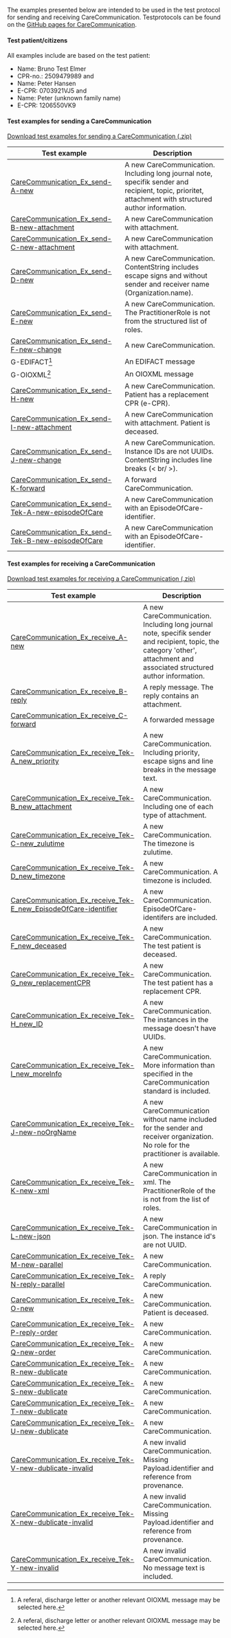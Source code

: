 The examples presented below are intended to be used in the test protocol for sending and receiving CareCommunication. Testprotocols can be found on the [GitHub pages for CareCommunication](https://medcomdk.github.io/dk-medcom-carecommunication/#2-test-and-certification). 


#### Test patient/citizens
All examples include are based on the test patient:
* Name: Bruno Test Elmer
* CPR-no.: 2509479989
and 
* Name: Peter Hansen
* E-CPR: 0703921VJ5
and 
* Name: Peter (unknown family name)
* E-CPR: 1206550VK9


#### Test examples for sending a CareCommunication

[Download test examples for sending a CareCommunication (.zip)](./TestExamples/CareCommunication_Ex_send.zip)

|  Test example     |     Description     | 
|---|---|
| [CareCommunication_Ex_send-A-new](./Bundle-1932711d-49d0-4ad7-b1ee-61de711892d2.html) | A new CareCommunication. Including long journal note, specifik sender and recipient, topic, prioritet, attachment with structured author information.|
| [CareCommunication_Ex_send-B-new-attachment](./Bundle-720f68cf-21bf-4c40-a90c-a113e00e88a8.html) | A new CareCommunication with attachment.| 
| [CareCommunication_Ex_send-C-new-attachment](./Bundle-683f2782-11e2-490a-9fa5-d5da09cc317a.html) | A new CareCommunication with attachment. | 
| [CareCommunication_Ex_send-D-new](./Bundle-5f85e1bd-03ea-47b9-bfe1-dbde95e69c75.html) | A new CareCommunication. ContentString includes escape signs and without sender and receiver name (Organization.name). | 
| [CareCommunication_Ex_send-E-new](./Bundle-81b715aa-e993-4e7c-9b8a-4a05c10b540e.html) | A new CareCommunication. The PractitionerRole is not from the structured list of roles. | 
| [CareCommunication_Ex_send-F-new-change](./Bundle-9c2371ff-09a0-4626-9fb9-f70645546361.html) | A new CareCommunication.  | 
| G-EDIFACT[^1] | An EDIFACT message   |
| G-OIOXML[^1] | An OIOXML message |  
| [CareCommunication_Ex_send-H-new](./Bundle-aca3d03a-febd-4b88-ad53-ac1bc36da615.html) | A new CareCommunication. Patient has a replacement CPR (e-CPR).| 
| [CareCommunication_Ex_send-I-new-attachment](./Bundle-1e9fdc8f-50f0-4dc3-9879-facdf331a2fe.html) | A new CareCommunication with attachment. Patient is deceased. | 
| [CareCommunication_Ex_send-J-new-change](./Bundle-517f89c3-c18c-47d3-b627-8c039a7756b1.html) | A new CareCommunication. Instance IDs are not UUIDs. ContentString includes line breaks (< br/ >).|
| [CareCommunication_Ex_send-K-forward](./Bundle-77c771ca-05d6-4efb-9a74-2fc513787f3a.html) | A forward CareCommunication. | 
| [CareCommunication_Ex_send-Tek-A-new-episodeOfCare](./Bundle-b43146a2-99ec-4b05-bb8f-5b44af4fe424.html) | A new CareCommunication with an EpisodeOfCare-identifier. |
| [CareCommunication_Ex_send-Tek-B-new-episodeOfCare](./Bundle-98eb081e-a66f-41a2-b2f7-c455782563b0.html) | A new CareCommunication with an EpisodeOfCare-identifier.  | 

[^1]: A referal, discharge letter or another relevant OIOXML message may be selected here. 

#### Test examples for receiving a CareCommunication

[Download test examples for receiving a CareCommunication (.zip)](./TestExamples/CareCommunication_Ex_receive.zip)

|  Test example     |     Description     | 
|---|---|
| [CareCommunication_Ex_receive_A-new](./Bundle-b10f940e-2000-4ec8-9e0b-a3fb60fc5bb5.html) | A new CareCommunication. Including long journal note, specifik sender and recipient, topic, the category 'other', attachment and associated structured author information. | 
| [CareCommunication_Ex_receive_B-reply](./Bundle-91b4b79a-520f-48cb-bb9a-9c3e27301968.html) | A reply message. The reply contains an attachment. | 
| [CareCommunication_Ex_receive_C-forward](./Bundle-8352b67a-23b2-44c5-b43a-725270a90722.html) | A forwarded message | 
| [CareCommunication_Ex_receive_Tek-A_new_priority](./Bundle-0c8dddf2-c882-4b00-8870-5035279e7d01.html) | A new CareCommunication. Including priority, escape signs and line breaks in the message text. | 
| [CareCommunication_Ex_receive_Tek-B_new_attachment](./Bundle-ee22cec7-aad7-4bfe-ab1b-5ada3f59e676.html) | A new CareCommunication. Including one of each type of attachment. | 
| [CareCommunication_Ex_receive_Tek-C-new_zulutime](./Bundle-6e5d7a74-a88a-47a3-8362-20396e9db332.html) | A new CareCommunication. The timezone is zulutime. | 
| [CareCommunication_Ex_receive_Tek-D_new_timezone](./Bundle-82875f08-4b9e-4a23-b81a-e23ec1251334.html) | A new CareCommunication. A timezone is included. | 
| [CareCommunication_Ex_receive_Tek-E_new_EpisodeOfCare-identifier](./Bundle-d000e12e-4b0c-477e-9cb7-80b2a3b3adc0.html) | A new CareCommunication. EpisodeOfCare-identifers are included. | 
| [CareCommunication_Ex_receive_Tek-F_new_deceased](./Bundle-bed699de-ae44-4fa4-8208-10a35b025476.html) | A new CareCommunication. The test patient is deceased. | 
| [CareCommunication_Ex_receive_Tek-G_new_replacementCPR](./Bundle-abfcb7c7-1381-4dba-b4b7-cc1c3713e515.html) | A new CareCommunication. The test patient has a replacement CPR. | 
| [CareCommunication_Ex_receive_Tek-H_new_ID](./Bundle-33ee6434-a9cc-4679-8bb8-4f940bd63e30.html) | A new CareCommunication. The instances in the message doesn't have UUIDs. | 
| [CareCommunication_Ex_receive_Tek-I_new_moreInfo](./Bundle-5d29cc7d-dcf7-4b50-81b1-a8d971973ff6.html) | A new CareCommunication. More information than specified in the CareCommunication standard is included. | 
| [CareCommunication_Ex_receive_Tek-J-new-noOrgName](./Bundle-68f5c0f8-e33e-4302-89b0-cdea52801ec9.html) | A new CareCommunication without name included for the sender and receiver organization. No role for the practitioner is available. | 
| [CareCommunication_Ex_receive_Tek-K-new-xml](./Bundle-4f6ee254-6953-4a57-a68e-a5907a5761dc.html) | A new CareCommunication in xml. The PractitionerRole of the is not from the list of roles. | 
| [CareCommunication_Ex_receive_Tek-L-new-json](./Bundle-6280ec98-0799-4a3a-8a66-c426207d93f1.html) | A new CareCommunication in json. The instance id's are not UUID. | 
| [CareCommunication_Ex_receive_Tek-M-new-parallel](./Bundle-c1edf6f3-2554-4b72-b58b-0f030ee555ba.html) | A new CareCommunication. | 
| [CareCommunication_Ex_receive_Tek-N-reply-parallel](./Bundle-0e2864ad-a6a1-4e84-a9dc-aeacee63f981.html) | A reply CareCommunication. | 
| [CareCommunication_Ex_receive_Tek-O-new](./Bundle-20fcbedb-ced8-4949-9edf-a145e0bb9b09.html) | A new CareCommunication. Patient is deceased. | 
| [CareCommunication_Ex_receive_Tek-P-reply-order](./Bundle-3e047a9d-c86a-4828-b686-6a80403df5eb.html) | A new CareCommunication. | 
| [CareCommunication_Ex_receive_Tek-Q-new-order](./Bundle-7c5a0cc0-f0f8-4a2e-9de9-d9293598bf94.html) | A new CareCommunication. | 
| [CareCommunication_Ex_receive_Tek-R-new-dublicate](./Bundle-7283eae8-0427-4bb0-8486-06b4febd416c.html) | A new CareCommunication. | 
| [CareCommunication_Ex_receive_Tek-S-new-dublicate](./Bundle-c289e585-7f30-4d58-88e3-0baedd9ffeee.html) | A new CareCommunication. | 
| [CareCommunication_Ex_receive_Tek-T-new-dublicate](./Bundle-5de12884-eae7-4fd3-ba4a-d8b56be4baff.html) | A new CareCommunication. | 
| [CareCommunication_Ex_receive_Tek-U-new-dublicate](./Bundle-fa97e431-332f-4605-ad37-c259dc2b8637.html) | A new CareCommunication. | 
| [CareCommunication_Ex_receive_Tek-V-new-dublicate-invalid](./Bundle-260a3cc1-38eb-454a-a57b-9e32eabb54a3.html) | A new invalid CareCommunication. Missing Payload.identifier and reference from provenance.| 
| [CareCommunication_Ex_receive_Tek-X-new-dublicate-invalid](./Bundle-260f76f2-d986-4ba1-8049-2369b1b164ce.html) | A new invalid CareCommunication. Missing Payload.identifier and reference from provenance.| 
| [CareCommunication_Ex_receive_Tek-Y-new-invalid](./Bundle-3d1149cd-d3e3-421a-ae31-4860decb4272.html) | A new invalid CareCommunication. No message text is included. | 

